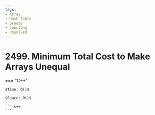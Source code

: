 ```yaml
---
tags:
- Array
- Hash Table
- Greedy
- Counting
- Unsolved
---
```



# 2499. Minimum Total Cost to Make Arrays Unequal

=== "C++"

    $Time: O()$

    $Space: O()$

    ``` c++
    ```
